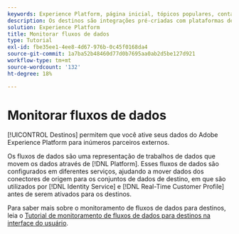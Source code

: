 ```yaml
---
keywords: Experience Platform, página inicial, tópicos populares, contas de monitor, fluxos de dados de monitor, fluxos de dados, destinos
description: Os destinos são integrações pré-criadas com plataformas de destino que permitem a ativação contínua de dados do Adobe Experience Platform. É possível usar destinos para ativar seus dados conhecidos e desconhecidos para campanhas de marketing entre canais, campanhas de email, publicidade direcionada e muitos outros casos de uso.
solution: Experience Platform
title: Monitorar fluxos de dados
type: Tutorial
exl-id: fbe35ee1-4ee8-4d67-976b-0c45f0168da4
source-git-commit: 1a7ba52b48460d77d0b7695aa0ab2d5be127d921
workflow-type: tm+mt
source-wordcount: '132'
ht-degree: 18%

---
```


# Monitorar fluxos de dados

[!UICONTROL Destinos] permitem que você ative seus dados do Adobe Experience Platform para inúmeros parceiros externos.

Os fluxos de dados são uma representação de trabalhos de dados que movem os dados através de [!DNL Platform]. Esses fluxos de dados são configurados em diferentes serviços, ajudando a mover dados dos conectores de origem para os conjuntos de dados de destino, em que são utilizados por [!DNL Identity Service] e [!DNL Real-Time Customer Profile] antes de serem ativados para os destinos.

Para saber mais sobre o monitoramento de fluxos de dados para destinos, leia o [Tutorial de monitoramento de fluxos de dados para destinos na interface do usuário](../../dataflows/ui/monitor-destinations.md).
